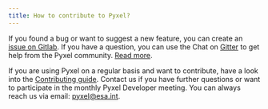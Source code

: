 ```yaml
---
title: How to contribute to Pyxel?
---
```

If you found a bug or want to suggest a new feature, you can create an [issue on Gitlab](https://gitlab.com/esa/pyxel/-/issues).
If you have a question, you can use the Chat on [Gitter](https://gitter.im/pyxel-framework/community) to get help from the Pyxel community.
[Read more](https://esa.gitlab.io/pyxel/doc/stable/tutorials/get_help.html).

If you are using Pyxel on a regular basis and want to contribute, have a look into the 
[Contributing guide](http://localhost:52873/references/contributing.html). 
Contact us if you have further questions or want to participate in the monthly Pyxel Developer meeting.
You can always reach us via email: [pyxel@esa.int](mailto:pyxel@esa.int).
